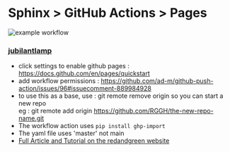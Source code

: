 # Sphinx > GitHub Actions > Pages

![example workflow](https://github.com/RGGH/ghp2/actions/workflows/sphinx.yml/badge.svg)

### [jubilantlamp](https://rggh.github.io/jubilant-lamp/)

- click settings to enable github pages : https://docs.github.com/en/pages/quickstart
- add workflow permissions : https://github.com/ad-m/github-push-action/issues/96#issuecomment-889984928
- to use this as a base, use : git remote remove origin so you can start a new repo<br>
  eg : git remote add origin https://github.com/RGGH/the-new-repo-name.git
- The workflow action uses `pip install ghp-import`
- The yaml file uses 'master' not main
- [Full Article and Tutorial on the redandgreen website](https://redandgreen.co.uk/sphinx-to-github-pages-via-github-actions/)
